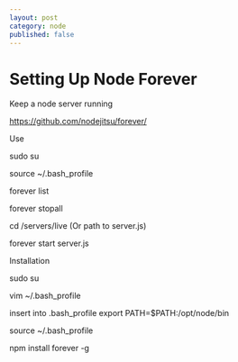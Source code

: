 ```yaml
---
layout: post
category: node
published: false
---
```


# Setting Up Node Forever

Keep a node server running

https://github.com/nodejitsu/forever/

Use

sudo su

source ~/.bash_profile

forever list

forever stopall

cd /servers/live (Or path to server.js)

forever start server.js


Installation

sudo su

vim ~/.bash_profile

insert into .bash_profile
export PATH=$PATH:/opt/node/bin

source ~/.bash_profile

npm install forever -g